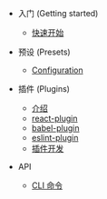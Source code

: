 - 入门 (Getting started)
    - [快速开始](gettingStarted/quickStart.md)

- 预设 (Presets)
    - [Configuration](presets/about.md)

- 插件 (Plugins)
    - [介绍](plugins/about.md)
    - [react-plugin](plugins/reactPlugin.md)
    - [babel-plugin](plugins/babelPlugin.md)
    - [eslint-plugin](plugins/eslintPlugin.md)
    - [插件开发](plugins/pluginDevelop.md)

- API
    - [CLI 命令](API/cli.md)
